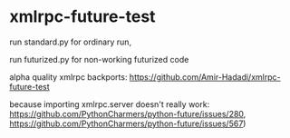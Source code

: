# xmlrpc-future-test

run standard.py for ordinary run,

run futurized.py for non-working futurized code

alpha quality xmlrpc backports: https://github.com/Amir-Hadadi/xmlrpc-future-test

because importing xmlrpc.server doesn't really work: https://github.com/PythonCharmers/python-future/issues/280, https://github.com/PythonCharmers/python-future/issues/567)